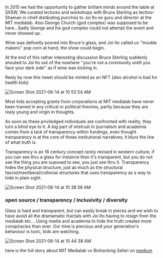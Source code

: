 
In 2015 we had the opportunity to gather brillant minds around the table at SXSW, We curated lectures and workshops with Bruce Sterling as techno-Shaman in chief distibuting punches to Joi Ito ex guru and director at the MIT medialab. Also George Church (god complex) was supposed to be here...Sadly George and his god complex could not attempt the event and never showed up. 

Wine was definetly poored into Bruce's glass, and Joi Ito called us ''trouble makers'' pop corn at hand, the show could begin.


At the end of this rather interesting discussion Bruce Sterling suddenly shouted to Joi Ito out of the nowhere ''you're not a community untill you face your dark side'' as if wine was kicking in. 

Realy by now this tweet should be minted as an NFT (also alcohol is bad for health kids)

![Screen Shot 2021-08-14 at 10 53 54 AM](https://user-images.githubusercontent.com/86488172/129442140-2599372c-2cb8-4fdd-ae9b-32889e301c07.png)


Most kids accepting grants from corporations at MIT medialab have never been trained in any critical or political theories, partly because they are realy young and virgin in thoughts.  

As soon as these priviledged individuals are confronted with reality, they turn a blind eye to it. A big part of mistrust in journalism and academia comes from a lack of transparency within fundings, even thought transparency is at the core of these institutional narratives, it blurs the line of what truth is. 

Transparency is an 18 century concept rarely revised in western culture, if you can see thru a glass for instance then it's transparent, but you do not see the thing you are suposed to see, you just see thru it. Transparency hides the physical structure, just as much as the structural fascist/neoliberal/collonial structures that uses transparency as a way to hide in plain sight. 




![Screen Shot 2021-08-14 at 10 38 58 AM](https://user-images.githubusercontent.com/86488172/129440809-cf6cb838-9d7e-435d-9bde-60bd1336fccd.png)


### open source / transparency / inclusivity / diversity 

Glass is hard and transparent, but can easily break in pieces and we wish to have avoid all the dramamatic fractals with Joi Ito having to resign from the medialab etc... Using media and academia to hide the truth creates more conspiracies than ever. Our time is precious and your generation's behaviour is toxic, kids are watching.


![Screen Shot 2021-08-14 at 10 44 38 AM](https://user-images.githubusercontent.com/86488172/129442592-a1adca7c-49f5-470a-ab03-dec9f3097628.png)




here is the full story about MIT Medialab vs Biohacking Safari on [medium](https://medium.com/@BHsafari/sxsw-is-crazy-synbio-is-here-to-stay-5ae40a1c5fbf) 
